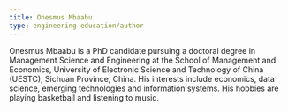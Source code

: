 ```yaml
---
title: Onesmus Mbaabu
type: engineering-education/author
---
```

Onesmus Mbaabu is a PhD candidate pursuing a doctoral degree in Management Science and Engineering at the School of Management and Economics, University of Electronic Science and Technology of China (UESTC), Sichuan Province, China. His interests include economics, data science, emerging technologies and information systems. His hobbies are playing basketball and listening to music. 